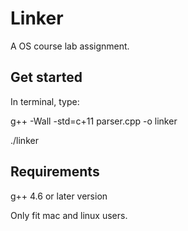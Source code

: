 Linker
===

A OS course lab assignment.

Get started
---
In terminal, type:

g++ -Wall -std=c+11 parser.cpp -o linker

./linker

Requirements
---
g++ 4.6 or later version

Only fit mac and linux users.
